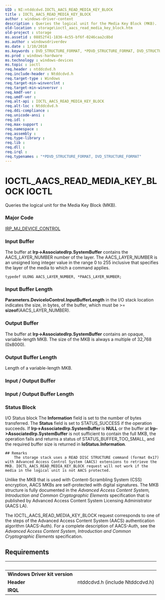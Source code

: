 ```yaml
---
UID : NI:ntddcdvd.IOCTL_AACS_READ_MEDIA_KEY_BLOCK
title : IOCTL_AACS_READ_MEDIA_KEY_BLOCK
author : windows-driver-content
description : Queries the logical unit for the Media Key Block (MKB).
old-location : storage\ioctl_aacs_read_media_key_block.htm
old-project : storage
ms.assetid : 08852f41-1836-4c55-bf6f-0246caa2c8bd
ms.author : windowsdriverdev
ms.date : 1/10/2018
ms.keywords : DVD_STRUCTURE_FORMAT, *PDVD_STRUCTURE_FORMAT, DVD_STRUCTURE_FORMAT
ms.prod : windows-hardware
ms.technology : windows-devices
ms.topic : ioctl
req.header : ntddcdvd.h
req.include-header : Ntddcdvd.h
req.target-type : Windows
req.target-min-winverclnt : 
req.target-min-winversvr : 
req.kmdf-ver : 
req.umdf-ver : 
req.alt-api : IOCTL_AACS_READ_MEDIA_KEY_BLOCK
req.alt-loc : Ntddcdvd.h
req.ddi-compliance : 
req.unicode-ansi : 
req.idl : 
req.max-support : 
req.namespace : 
req.assembly : 
req.type-library : 
req.lib : 
req.dll : 
req.irql : 
req.typenames : "*PDVD_STRUCTURE_FORMAT, DVD_STRUCTURE_FORMAT"
---
```


# IOCTL_AACS_READ_MEDIA_KEY_BLOCK IOCTL
Queries the logical unit for the Media Key Block (MKB).

### Major Code
[IRP_MJ_DEVICE_CONTROL](xref:"https://docs.microsoft.com/en-us/windows-hardware/drivers/kernel/irp-mj-device-control")

### Input Buffer
The buffer at <b>Irp-&gt;AssociatedIrp.SystemBuffer</b> contains the AACS_LAYER_NUMBER number of the layer. The AACS_LAYER_NUMBER is an unsigned long integer value in the range 0 to 255 inclusive that specifies the layer of the media to which a command applies.

<code>typedef ULONG AACS_LAYER_NUMBER, *PAACS_LAYER_NUMBER;
</code>

### Input Buffer Length
<b>Parameters.DeviceIoControl.InputBufferLength</b> in the I/O stack location indicates the size, in bytes, of the buffer, which must be &gt;= <b>sizeof</b>(AACS_LAYER_NUMBER).

### Output Buffer
The buffer at <b>Irp-&gt;AssociatedIrp.SystemBuffer</b> contains an opaque, variable-length MKB. The size of the MKB is always a multiple of 32,768 (0x8000).

### Output Buffer Length
Length of a variable-length MKB.

### Input / Output Buffer
<text></text>

### Input / Output Buffer Length
<text></text>

### Status Block
I/O Status block
The <b>Information</b> field is set to the number of bytes transferred. The <b>Status</b> field is set to STATUS_SUCCESS if the operation succeeds. If <b>Irp-&gt;AssociatedIrp.SystemBuffer </b>is <b>NULL</b> or the buffer at <b>Irp-&gt;AssociatedIrp.SystemBuffer</b> is not sufficient to contain the full MKB, the operation fails and returns a status of STATUS_BUFFER_TOO_SMALL, and the required buffer size is returned in <b>IoStatus.Information</b>.

    ## Remarks
        The storage stack uses a READ DISC STRUCTURE command (format 0x17) with Advanced Access Control System (AACS) extensions to retrieve the MKB. IOCTL_AACS_READ_MEDIA_KEY_BLOCK request will not work if the media in the logical unit is not AACS protected. 

Unlike the MKB that is used with Content-Scrambling System (CSS) encryption, AACS MKBs are self-protected with digital signatures. The MKB structure is fully documented in the <i>Advanced Access Content System, Introduction and Common Cryptographic Elements</i> specification that is published by Advanced Access Content System Licensing Administrator (AACS LA).

The IOCTL_AACS_READ_MEDIA_KEY_BLOCK request corresponds to one of the steps of the Advanced Access Content System (AACS) authentication algorithm (AACS-Auth). For a complete description of AACS-Auth, see the <i>Advanced Access Content System, Introduction and Common Cryptographic Elements</i> specification.</p>

## Requirements
| &nbsp; | &nbsp; |
| ---- |:---- |
| **Windows Driver kit version** |  |
| **Header** | ntddcdvd.h (include Ntddcdvd.h) |
| **IRQL** |  |